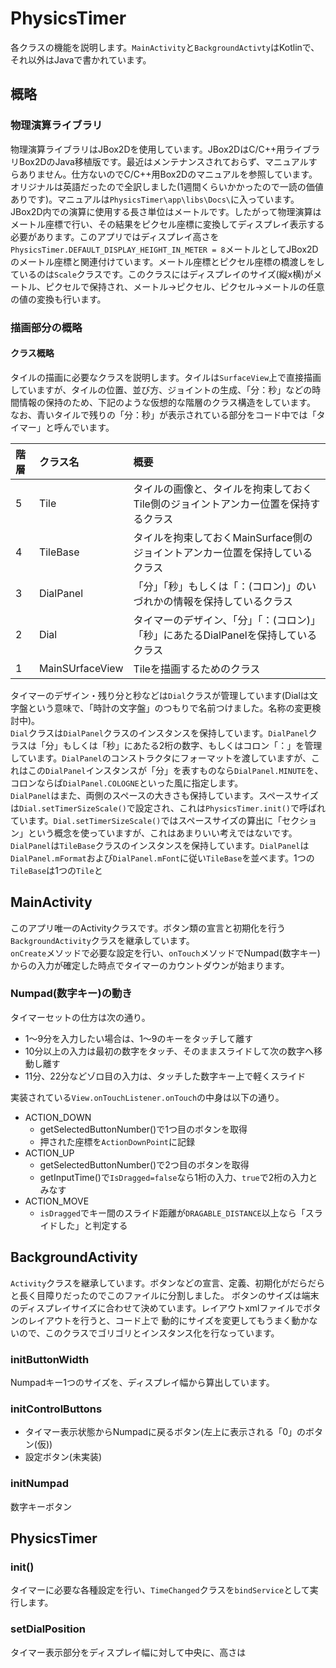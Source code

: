 # PhysicsTimer
各クラスの機能を説明します。`MainActivity`と`BackgroundActivty`はKotlinで、それ以外はJavaで書かれています。  
## 概略
### 物理演算ライブラリ
物理演算ライブラリはJBox2Dを使用しています。JBox2DはC/C++用ライブラリBox2DのJava移植版です。最近はメンテナンスされておらず、マニュアルすらありません。仕方ないのでC/C++用Box2Dのマニュアルを参照しています。オリジナルは英語だったので全訳しました(1週間くらいかかったので一読の価値ありです)。マニュアルは`PhysicsTimer\app\libs\Docs\`に入っています。  
JBox2D内での演算に使用する長さ単位はメートルです。したがって物理演算はメートル座標で行い、その結果をピクセル座標に変換してディスプレイ表示する必要があります。このアプリではディスプレイ高さを`PhysicsTimer.DEFAULT_DISPLAY_HEIGHT_IN_METER = 8`メートルとしてJBox2Dのメートル座標と関連付けています。メートル座標とピクセル座標の橋渡しをしているのは`Scale`クラスです。このクラスにはディスプレイのサイズ(縦x横)がメートル、ピクセルで保持され、メートル->ピクセル、ピクセル->メートルの任意の値の変換も行います。

### 描画部分の概略
#### クラス概略
タイルの描画に必要なクラスを説明します。タイルは`SurfaceView`上で直接描画していますが、タイルの位置、並び方、ジョイントの生成、「分：秒」などの時間情報の保持のため、下記のような仮想的な階層のクラス構造をしています。  
なお、青いタイルで残りの「分：秒」が表示されている部分をコード中では「タイマー」と呼んでいます。

|階層|クラス名|概要|
|:---|:---|:---|
|5|Tile|タイルの画像と、タイルを拘束しておくTile側のジョイントアンカー位置を保持するクラス|
|4|TileBase|タイルを拘束しておくMainSurface側のジョイントアンカー位置を保持しているクラス|
|3|DialPanel|「分」「秒」もしくは「：(コロン)」のいづれかの情報を保持しているクラス|
|2|Dial|タイマーのデザイン、「分」「：(コロン)」「秒」にあたるDialPanelを保持しているクラス|
|1|MainSUrfaceView|Tileを描画するためのクラス|

タイマーのデザイン・残り分と秒などは`Dial`クラスが管理しています(Dialは文字盤という意味で、「時計の文字盤」のつもりで名前つけました。名称の変更検討中)。  
`Dial`クラスは`DialPanel`クラスのインスタンスを保持しています。`DialPanel`クラスは「分」もしくは「秒」にあたる2桁の数字、もしくはコロン「：」を管理しています。`DialPanel`のコンストラクタにフォーマットを渡していますが、これはこの`DialPanel`インスタンスが「分」を表すものなら`DialPanel.MINUTE`を、コロンならば`DialPanel.COLOGNE`といった風に指定します。  
`DialPanel`はまた、両側のスペースの大きさも保持しています。スペースサイズは`Dial.setTimerSizeScale()`で設定され、これは`PhysicsTimer.init()`で呼ばれています。`Dial.setTimerSizeScale()`ではスペースサイズの算出に「セクション」という概念を使っていますが、これはあまりいい考えではないです。  
`DialPanel`は`TileBase`クラスのインスタンスを保持しています。`DialPanel`は`DialPanel.mFormat`および`DialPanel.mFont`に従い`TileBase`を並べます。1つの`TileBase`は1つの`Tile`と

## MainActivity
このアプリ唯一のActivityクラスです。ボタン類の宣言と初期化を行う`BackgroundActivity`クラスを継承しています。  
`onCreate`メソッドで必要な設定を行い、`onTouch`メソッドでNumpad(数字キー)からの入力が確定した時点でタイマーのカウントダウンが始まります。

### Numpad(数字キー)の動き
タイマーセットの仕方は次の通り。
- 1〜9分を入力したい場合は、1〜9のキーをタッチして離す
- 10分以上の入力は最初の数字をタッチ、そのままスライドして次の数字へ移動し離す
- 11分、22分などゾロ目の入力は、タッチした数字キー上で軽くスライド

実装されている`View.onTouchListener.onTouch`の中身は以下の通り。
- ACTION_DOWN
  - getSelectedButtonNumber()で1つ目のボタンを取得
  - 押された座標を`ActionDownPoint`に記録
- ACTION_UP
  - getSelectedButtonNumber()で2つ目のボタンを取得
  - getInputTime()で`IsDragged=false`なら1桁の入力、`true`で2桁の入力とみなす
- ACTION_MOVE
  - `isDragged`でキー間のスライド距離が`DRAGABLE_DISTANCE`以上なら「スライドした」と判定する

## BackgroundActivity
`Activity`クラスを継承しています。ボタンなどの宣言、定義、初期化がだらだらと長く目障りだったのでこのファイルに分割しました。
ボタンのサイズは端末のディスプレイサイズに合わせて決めています。レイアウトxmlファイルでボタンのレイアウトを行うと、コード上で
動的にサイズを変更してもうまく動かないので、このクラスでゴリゴリとインスタンス化を行なっています。
### initButtonWidth
Numpadキー1つのサイズを、ディスプレイ幅から算出しています。
### initControlButtons
- タイマー表示状態からNumpadに戻るボタン(左上に表示される「0」のボタン(仮))
- 設定ボタン(未実装)
### initNumpad
数字キーボタン

## PhysicsTimer
### init()
タイマーに必要な各種設定を行い、`TimeChanged`クラスを`bindService`として実行します。
### setDialPosition
タイマー表示部分をディスプレイ幅に対して中央に、高さは
